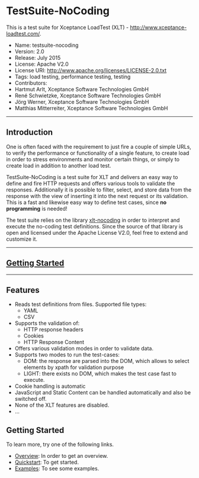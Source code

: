 #  TestSuite-NoCoding

This is a test suite for Xceptance LoadTest (XLT) - http://www.xceptance-loadtest.com/.

* Name: testsuite-nocoding
* Version: 2.0
* Release: July 2015
* License: Apache V2.0
* License URI: http://www.apache.org/licenses/LICENSE-2.0.txt
* Tags: load testing, performance testing, testing
* Contributors:
 * Hartmut Arlt, Xceptance Software Technologies GmbH
 * René Schwietzke, Xceptance Software Technologies GmbH
 * Jörg Werner, Xceptance Software Technologies GmbH
 * Matthias Mitterreiter, Xceptance Software Technologies GmbH


***

## Introduction

One is often faced with the requirement to just fire a couple of simple URLs, to verify the performance or functionality of a single feature, to create load in order to stress environments and monitor certain things, or simply to create load in addition to another load test.

TestSuite-NoCoding  is a test suite for XLT and delivers an easy way to define and fire HTTP requests and offers various tools to validate the responses. Additionally it is possible to filter, select, and store data from the response with the view of inserting it into the next request or its validation. This is a fast and likewise easy way to define test cases, since **no programming** is needed!

The test suite relies on the library [xlt-nocoding](https://github.com/Xceptance/xlt-nocoding) in order to interpret and execute the no-coding test definitions. Since the source of that library is open and licensed under the Apache License V2.0, feel free to extend and customize it.

***

## [Getting Started](https://github.com/Xceptance/testsuite-nocoding/wiki)

***

## Features

* Reads test definitions from files. Supported file types:
  * YAML
  * CSV
* Supports the validation of:
  * HTTP response headers
  * Cookies
  * HTTP Response Content 
* Offers various validation modes in order to validate data.
* Supports two modes to run the test-cases:
  * DOM: the response are parsed into the DOM, which allows to select elements by xpath for validation purpose
  * LIGHT: there exists no DOM, which makes the test case fast to execute.
* Cookie handling is automatic
* JavaScript and Static Content can be handled automatically and also be switched off.
* None of the XLT features are disabled.
* ...

## Getting Started

To learn more, try one of the following links.

* [Overview](https://github.com/Xceptance/testsuite-nocoding/wiki): In order to get an overview.
* [Quickstart](https://github.com/Xceptance/testsuite-nocoding/wiki/Quickstart): To get started.
* [Examples](https://github.com/Xceptance/testsuite-nocoding/wiki/Examples): To see some examples.